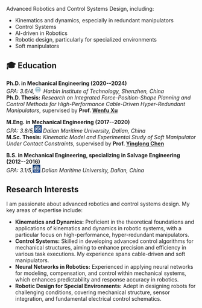 Advanced Robotics and Control Systems Design, including:
- Kinematics and dynamics, especially in redundant manipulators
- Control Systems
- AI-driven in Robotics
- Robotic design, particularly for specialized environments
- Soft manipulators

## 🎓 Education

**Ph.D. in Mechanical Engineering (2020--2024)**  
*GPA: 3.6/4,<a href="https://www.hitsz.edu.cn/"><img class="svg" src="/images/logo/hit_s.png" width="20pt"></a> Harbin Institute of Technology, Shenzhen, China*  
**Ph.D. Thesis:** *Research on Integrated Force-Position-Shape Planning and Control Methods for High-Performance Cable-Driven Hyper-Redundant Manipulators*, supervised by **Prof. [Wenfu Xu](https://scholar.google.com.hk/citations?user=6CoQt6UAAAAJ&hl=EN)** 

**M.Eng. in Mechanical Engineering (2017--2020)**  
*GPA: 3.8/5,<a href="https://www.dlmu.edu.cn/"><img class="svg" src="/images/logo/DMU_s.png" width="20pt"></a> Dalian Maritime University, Dalian, China*  
**M.Sc. Thesis:** *Kinematic Model and Experimental Study of Soft Manipulator Under Contact Constraints*, supervised by **Prof. [Yinglong Chen](https://scholar.google.com.hk/citations?hl=zh-CN&user=eop5ycQAAAAJ&hl=EN)**

**B.S. in Mechanical Engineering, specializing in Salvage Engineering (2012--2016)**  
*GPA: 3.1/5,<a href="https://www.dlmu.edu.cn/"><img class="svg" src="/images/logo/DMU_s.png" width="20pt"></a> Dalian Maritime University, Dalian, China*

## Research Interests

I am passionate about advanced robotics and control systems design. My key areas of expertise include:

- **Kinematics and Dynamics:** Proficient in the theoretical foundations and applications of kinematics and dynamics in robotic systems, with a particular focus on high-performance, hyper-redundant manipulators.
- **Control Systems:** Skilled in developing advanced control algorithms for mechanical structures, aiming to enhance precision and efficiency in various task executions. My experience spans cable-driven and soft manipulators.
- **Neural Networks in Robotics:** Experienced in applying neural networks for modeling, compensation, and control within mechanical systems, which enhances predictability and response accuracy in robotics.
- **Robotic Design for Special Environments:** Adept in designing robots for challenging conditions, covering mechanical structure, sensor integration, and fundamental electrical control schematics.
